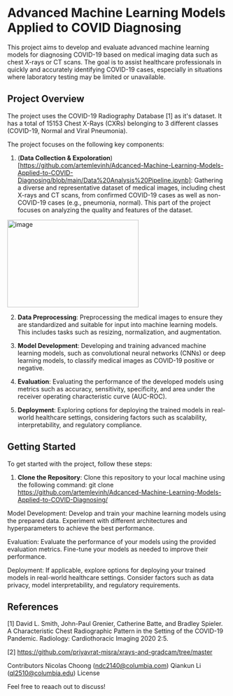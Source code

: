# Advanced Machine Learning Models Applied to COVID Diagnosing

This project aims to develop and evaluate advanced machine learning models for diagnosing COVID-19 based on medical imaging data such as chest X-rays or CT scans. The goal is to assist healthcare professionals in quickly and accurately identifying COVID-19 cases, especially in situations where laboratory testing may be limited or unavailable.

## Project Overview

The project uses the COVID-19 Radiography Database [1] as it's dataset. It has a total of 15153 Chest X-Rays (CXRs) belonging to 3 different classes (COVID-19,  Normal and Viral Pneumonia).

The project focuses on the following key components:

1. (**Data Collection & Expoloration**)[https://github.com/artemlevinh/Adcanced-Machine-Learning-Models-Applied-to-COVID-Diagnosing/blob/main/Data%20Analysis%20Pipeline.ipynb]: Gathering a diverse and representative dataset of medical images, including chest X-rays and CT scans, from confirmed COVID-19 cases as well as non-COVID-19 cases (e.g., pneumonia, normal). This part of the project focuses on analyzing the quality and features of the dataset.
<img src="https://github.com/artemlevinh/Adcanced-Machine-Learning-Models-Applied-to-COVID-Diagnosing/assets/88550828/6edbc636-32f6-43e4-ac41-93bfe4c5f0d3" alt="image" width="300" height="200">



2. **Data Preprocessing**: Preprocessing the medical images to ensure they are standardized and suitable for input into machine learning models. This includes tasks such as resizing, normalization, and augmentation.

3. **Model Development**: Developing and training advanced machine learning models, such as convolutional neural networks (CNNs) or deep learning models, to classify medical images as COVID-19 positive or negative.

4. **Evaluation**: Evaluating the performance of the developed models using metrics such as accuracy, sensitivity, specificity, and area under the receiver operating characteristic curve (AUC-ROC).

5. **Deployment**: Exploring options for deploying the trained models in real-world healthcare settings, considering factors such as scalability, interpretability, and regulatory compliance.

## Getting Started

To get started with the project, follow these steps:

1. **Clone the Repository**: Clone this repository to your local machine using the following command: git clone https://github.com/artemlevinh/Adcanced-Machine-Learning-Models-Applied-to-COVID-Diagnosing/



Model Development: Develop and train your machine learning models using the prepared data. Experiment with different architectures and hyperparameters to achieve the best performance.

Evaluation: Evaluate the performance of your models using the provided evaluation metrics. Fine-tune your models as needed to improve their performance.

Deployment: If applicable, explore options for deploying your trained models in real-world healthcare settings. Consider factors such as data privacy, model interpretability, and regulatory requirements.

## References 

[1] David L. Smith, John-Paul Grenier, Catherine Batte, and Bradley Spieler. A Characteristic Chest Radiographic Pattern in the Setting of the COVID-19 Pandemic. Radiology: Cardiothoracic Imaging 2020 2:5.

[2] https://github.com/priyavrat-misra/xrays-and-gradcam/tree/master

Contributors
Nicolas Choong (ndc2140@columbia.com)
Qiankun Li (ql2510@columbia.edu)
License

Feel free to reaach out to discuss!
